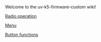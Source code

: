 Welcome to the uv-k5-firmware-custom wiki!

[Radio operation](https://github.com/egzumer/uv-k5-firmware-custom/wiki/Radio-operation)

[Menu](https://github.com/egzumer/uv-k5-firmware-custom/wiki/Menu)

[Button functions](https://github.com/egzumer/uv-k5-firmware-custom/wiki/Button-functions)